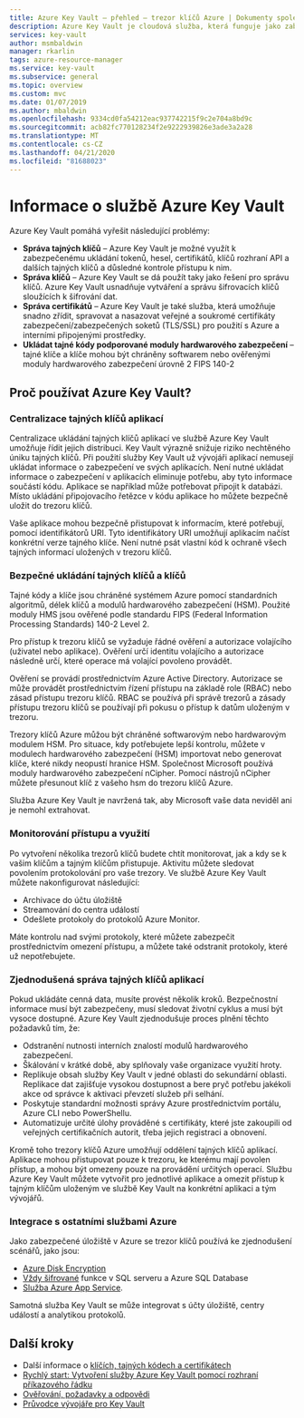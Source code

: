 ```yaml
---
title: Azure Key Vault – přehled – trezor klíčů Azure | Dokumenty společnosti Microsoft
description: Azure Key Vault je cloudová služba, která funguje jako zabezpečené úložiště tajných klíčů.
services: key-vault
author: msmbaldwin
manager: rkarlin
tags: azure-resource-manager
ms.service: key-vault
ms.subservice: general
ms.topic: overview
ms.custom: mvc
ms.date: 01/07/2019
ms.author: mbaldwin
ms.openlocfilehash: 9334cd0fa54212eac937742215f9c2e704a8bd9c
ms.sourcegitcommit: acb82fc770128234f2e9222939826e3ade3a2a28
ms.translationtype: MT
ms.contentlocale: cs-CZ
ms.lasthandoff: 04/21/2020
ms.locfileid: "81688023"
---
```

# <a name="about-azure-key-vault"></a>Informace o službě Azure Key Vault

Azure Key Vault pomáhá vyřešit následující problémy:

- **Správa tajných klíčů** – Azure Key Vault je možné využít k zabezpečenému ukládání tokenů, hesel, certifikátů, klíčů rozhraní API a dalších tajných klíčů a důsledné kontrole přístupu k nim.
- **Správa klíčů** – Azure Key Vault se dá použít taky jako řešení pro správu klíčů. Azure Key Vault usnadňuje vytváření a správu šifrovacích klíčů sloužících k šifrování dat. 
- **Správa certifikátů** – Azure Key Vault je také služba, která umožňuje snadno zřídit, spravovat a nasazovat veřejné a soukromé certifikáty zabezpečení/zabezpečených soketů (TLS/SSL) pro použití s Azure a interními připojenými prostředky. 
- **Ukládat tajné kódy podporované moduly hardwarového zabezpečení** – tajné klíče a klíče mohou být chráněny softwarem nebo ověřenými moduly hardwarového zabezpečení úrovně 2 FIPS 140-2

## <a name="why-use-azure-key-vault"></a>Proč používat Azure Key Vault?

### <a name="centralize-application-secrets"></a>Centralizace tajných klíčů aplikací

Centralizace ukládání tajných klíčů aplikací ve službě Azure Key Vault umožňuje řídit jejich distribuci. Key Vault výrazně snižuje riziko nechtěného úniku tajných klíčů. Při použití služby Key Vault už vývojáři aplikací nemusejí ukládat informace o zabezpečení ve svých aplikacích. Není nutné ukládat informace o zabezpečení v aplikacích eliminuje potřebu, aby tyto informace součástí kódu. Aplikace se například může potřebovat připojit k databázi. Místo ukládání připojovacího řetězce v kódu aplikace ho můžete bezpečně uložit do trezoru klíčů.

Vaše aplikace mohou bezpečně přistupovat k informacím, které potřebují, pomocí identifikátorů URI. Tyto identifikátory URI umožňují aplikacím načíst konkrétní verze tajného klíče. Není nutné psát vlastní kód k ochraně všech tajných informací uložených v trezoru klíčů.

### <a name="securely-store-secrets-and-keys"></a>Bezpečné ukládání tajných klíčů a klíčů

Tajné kódy a klíče jsou chráněné systémem Azure pomocí standardních algoritmů, délek klíčů a modulů hardwarového zabezpečení (HSM). Použité moduly HMS jsou ověřené podle standardu FIPS (Federal Information Processing Standards) 140-2 Level 2.

Pro přístup k trezoru klíčů se vyžaduje řádné ověření a autorizace volajícího (uživatel nebo aplikace). Ověření určí identitu volajícího a autorizace následně určí, které operace má volající povoleno provádět.

Ověření se provádí prostřednictvím Azure Active Directory. Autorizace se může provádět prostřednictvím řízení přístupu na základě role (RBAC) nebo zásad přístupu trezoru klíčů. RBAC se používá při správě trezorů a zásady přístupu trezoru klíčů se používají při pokusu o přístup k datům uloženým v trezoru.

Trezory klíčů Azure můžou být chráněné softwarovým nebo hardwarovým modulem HSM. Pro situace, kdy potřebujete lepší kontrolu, můžete v modulech hardwarového zabezpečení (HSM) importovat nebo generovat klíče, které nikdy neopustí hranice HSM. Společnost Microsoft používá moduly hardwarového zabezpečení nCipher. Pomocí nástrojů nCipher můžete přesunout klíč z vašeho hsm do trezoru klíčů Azure.

Služba Azure Key Vault je navržená tak, aby Microsoft vaše data neviděl ani je nemohl extrahovat.

### <a name="monitor-access-and-use"></a>Monitorování přístupu a využití

Po vytvoření několika trezorů klíčů budete chtít monitorovat, jak a kdy se k vašim klíčům a tajným klíčům přistupuje. Aktivitu můžete sledovat povolením protokolování pro vaše trezory. Ve službě Azure Key Vault můžete nakonfigurovat následující:

- Archivace do účtu úložiště
- Streamování do centra událostí
- Odešlete protokoly do protokolů Azure Monitor.

Máte kontrolu nad svými protokoly, které můžete zabezpečit prostřednictvím omezení přístupu, a můžete také odstranit protokoly, které už nepotřebujete.

### <a name="simplified-administration-of-application-secrets"></a>Zjednodušená správa tajných klíčů aplikací

Pokud ukládáte cenná data, musíte provést několik kroků. Bezpečnostní informace musí být zabezpečeny, musí sledovat životní cyklus a musí být vysoce dostupné. Azure Key Vault zjednodušuje proces plnění těchto požadavků tím, že:

- Odstranění nutnosti interních znalostí modulů hardwarového zabezpečení.
- Škálování v krátké době, aby splňovaly vaše organizace využití hroty.
- Replikuje obsah služby Key Vault v jedné oblasti do sekundární oblasti. Replikace dat zajišťuje vysokou dostupnost a bere pryč potřebu jakékoli akce od správce k aktivaci převzetí služeb při selhání.
- Poskytuje standardní možnosti správy Azure prostřednictvím portálu, Azure CLI nebo PowerShellu.
- Automatizuje určité úlohy prováděné s certifikáty, které jste zakoupili od veřejných certifikačních autorit, třeba jejich registraci a obnovení.

Kromě toho trezory klíčů Azure umožňují oddělení tajných klíčů aplikací. Aplikace mohou přistupovat pouze k trezoru, ke kterému mají povolen přístup, a mohou být omezeny pouze na provádění určitých operací. Službu Azure Key Vault můžete vytvořit pro jednotlivé aplikace a omezit přístup k tajným klíčům uloženým ve službě Key Vault na konkrétní aplikaci a tým vývojářů.

### <a name="integrate-with-other-azure-services"></a>Integrace s ostatními službami Azure

Jako zabezpečené úložiště v Azure se trezor klíčů používá ke zjednodušení scénářů, jako jsou:
-  [Azure Disk Encryption](../../security/fundamentals/encryption-overview.md)
-  [Vždy šifrované]( https://docs.microsoft.com/sql/relational-databases/security/encryption/always-encrypted-database-engine) funkce v SQL serveru a Azure SQL Database
- [Služba Azure App Service]( https://docs.microsoft.com/azure/app-service/configure-ssl-certificate). 

Samotná služba Key Vault se může integrovat s účty úložiště, centry událostí a analytikou protokolů.

## <a name="next-steps"></a>Další kroky

- Další informace o [klíčích, tajných kódech a certifikátech](about-keys-secrets-certificates.md)
- [Rychlý start: Vytvoření služby Azure Key Vault pomocí rozhraní příkazového řádku](../secrets/quick-create-cli.md)
- [Ověřování, požadavky a odpovědi](../general/authentication-requests-and-responses.md)
- [Průvodce vývojáře pro Key Vault](../general/developers-guide.md)
